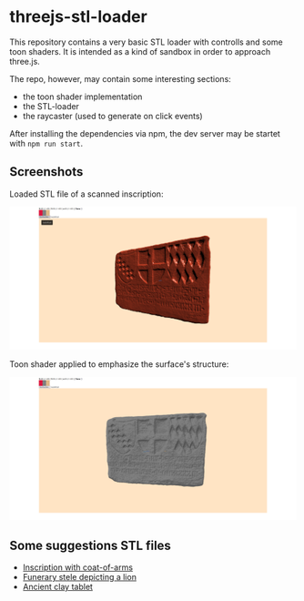 # threejs-stl-loader

This repository contains a very basic STL loader with controlls and some toon shaders. It is intended as a kind of sandbox in order to approach three.js.

The repo, however, may contain some interesting sections:
* the toon shader implementation
* the STL-loader
* the raycaster (used to generate on click events)

After installing the dependencies via npm, the dev server may be startet with `npm run start`.

## Screenshots

Loaded STL file of a scanned inscription:

![loaded STL file](/dist/imgs/loader_1.png)

Toon shader applied to emphasize the surface's structure:

![toon shader applied](/dist/imgs/loader_2.png)

## Some suggestions STL files

* [Inscription with coat-of-arms](https://www.myminifactory.com/object/3d-print-inscription-with-coat-of-arms-42437)
* [Funerary stele depicting a lion](https://www.thingiverse.com/thing:3060320)
* [Ancient clay tablet](https://www.thingiverse.com/thing:1095107/files)